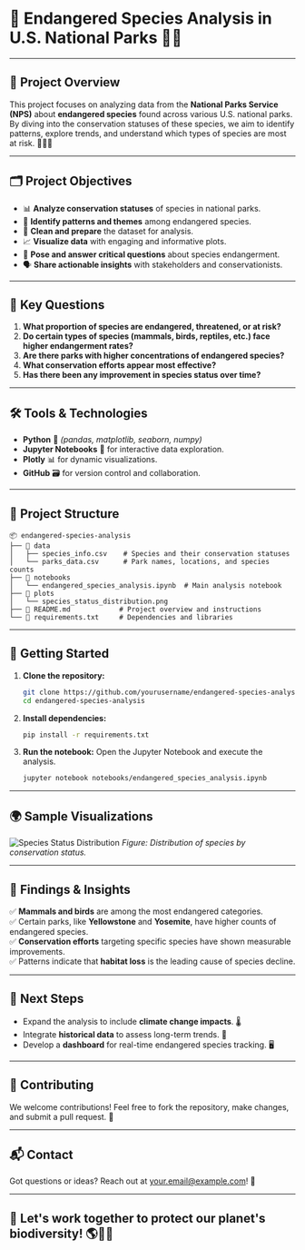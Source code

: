 # 🐾 **Endangered Species Analysis in U.S. National Parks** 🌲🌿

---

## 🌟 **Project Overview**
This project focuses on analyzing data from the **National Parks Service (NPS)** about **endangered species** found across various U.S. national parks. By diving into the conservation statuses of these species, we aim to identify patterns, explore trends, and understand which types of species are most at risk. 🦉🐢🐻

---

## 🗂️ **Project Objectives**
- 📊 **Analyze conservation statuses** of species in national parks.
- 🔎 **Identify patterns and themes** among endangered species.
- 🧹 **Clean and prepare** the dataset for analysis.
- 📈 **Visualize data** with engaging and informative plots.
- 📝 **Pose and answer critical questions** about species endangerment.
- 🗣️ **Share actionable insights** with stakeholders and conservationists.

---

## 🔑 **Key Questions**
1. **What proportion of species are endangered, threatened, or at risk?**
2. **Do certain types of species (mammals, birds, reptiles, etc.) face higher endangerment rates?**
3. **Are there parks with higher concentrations of endangered species?**
4. **What conservation efforts appear most effective?**
5. **Has there been any improvement in species status over time?**

---

## 🛠️ **Tools & Technologies**
- **Python** 🐍 *(pandas, matplotlib, seaborn, numpy)*
- **Jupyter Notebooks** 📓 for interactive data exploration.
- **Plotly** 📊 for dynamic visualizations.
- **GitHub** 🗃️ for version control and collaboration.

---

## 📁 **Project Structure**
```plaintext
📦 endangered-species-analysis
├── 📁 data
│   ├── species_info.csv    # Species and their conservation statuses
│   └── parks_data.csv      # Park names, locations, and species counts
├── 📁 notebooks
│   └── endangered_species_analysis.ipynb  # Main analysis notebook
├── 📁 plots
│   └── species_status_distribution.png
├── 📄 README.md            # Project overview and instructions
└── 📄 requirements.txt     # Dependencies and libraries
```

---

## 🚀 **Getting Started**
1. **Clone the repository:**
   ```bash
   git clone https://github.com/yourusername/endangered-species-analysis.git
   cd endangered-species-analysis
   ```
2. **Install dependencies:**
   ```bash
   pip install -r requirements.txt
   ```
3. **Run the notebook:**
   Open the Jupyter Notebook and execute the analysis.
   ```bash
   jupyter notebook notebooks/endangered_species_analysis.ipynb
   ```

---

## 🌍 **Sample Visualizations**
![Species Status Distribution](plots/species_status_distribution.png)
*Figure: Distribution of species by conservation status.*

---

## 📢 **Findings & Insights**
✅ **Mammals and birds** are among the most endangered categories.  
✅ Certain parks, like **Yellowstone** and **Yosemite**, have higher counts of endangered species.  
✅ **Conservation efforts** targeting specific species have shown measurable improvements.  
✅ Patterns indicate that **habitat loss** is the leading cause of species decline.  

---

## 🎯 **Next Steps**
- Expand the analysis to include **climate change impacts**. 🌡️
- Integrate **historical data** to assess long-term trends. 📆
- Develop a **dashboard** for real-time endangered species tracking. 🖥️

---

## 🤝 **Contributing**
We welcome contributions! Feel free to fork the repository, make changes, and submit a pull request. 🌱

---

## 📬 **Contact**
Got questions or ideas? Reach out at [your.email@example.com](mailto:your.email@example.com)! 📧

---

## 💚 **Let's work together to protect our planet's biodiversity!** 🌎🐘🦎

